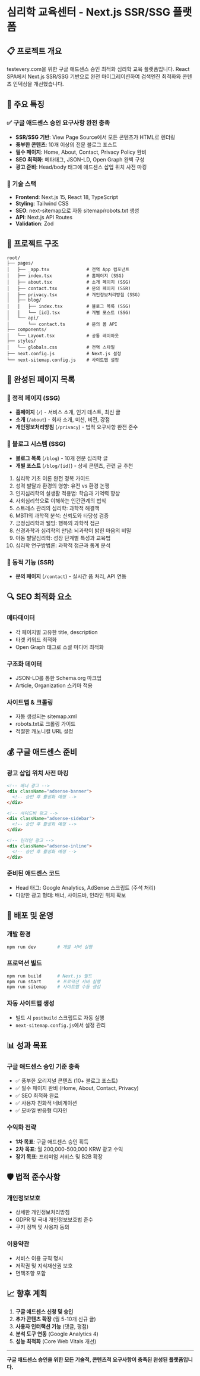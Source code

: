 # 심리학 교육센터 - Next.js SSR/SSG 플랫폼

## 📋 프로젝트 개요

testevery.com을 위한 구글 애드센스 승인 최적화 심리학 교육 플랫폼입니다. React SPA에서 Next.js SSR/SSG 기반으로 완전 마이그레이션하여 검색엔진 최적화와 콘텐츠 인덱싱을 개선했습니다.

## 🚀 주요 특징

### ✅ 구글 애드센스 승인 요구사항 완전 충족
- **SSR/SSG 기반**: View Page Source에서 모든 콘텐츠가 HTML로 렌더링
- **풍부한 콘텐츠**: 10개 이상의 전문 블로그 포스트
- **필수 페이지**: Home, About, Contact, Privacy Policy 완비
- **SEO 최적화**: 메타태그, JSON-LD, Open Graph 완벽 구성
- **광고 준비**: Head/body 태그에 애드센스 삽입 위치 사전 마킹

### 🔧 기술 스택
- **Frontend**: Next.js 15, React 18, TypeScript
- **Styling**: Tailwind CSS
- **SEO**: next-sitemap으로 자동 sitemap/robots.txt 생성
- **API**: Next.js API Routes
- **Validation**: Zod

## 📁 프로젝트 구조

```
root/
├── pages/
│   ├── _app.tsx              # 전역 App 컴포넌트
│   ├── index.tsx             # 홈페이지 (SSG)
│   ├── about.tsx             # 소개 페이지 (SSG)
│   ├── contact.tsx           # 문의 페이지 (SSR)
│   ├── privacy.tsx           # 개인정보처리방침 (SSG)
│   ├── blog/
│   │   ├── index.tsx         # 블로그 목록 (SSG)
│   │   └── [id].tsx          # 개별 포스트 (SSG)
│   └── api/
│       └── contact.ts        # 문의 폼 API
├── components/
│   └── Layout.tsx            # 공통 레이아웃
├── styles/
│   └── globals.css           # 전역 스타일
├── next.config.js            # Next.js 설정
└── next-sitemap.config.js    # 사이트맵 설정
```

## 🎯 완성된 페이지 목록

### 📄 정적 페이지 (SSG)
- **홈페이지** (`/`) - 서비스 소개, 인기 테스트, 최신 글
- **소개** (`/about`) - 회사 소개, 미션, 비전, 강점
- **개인정보처리방침** (`/privacy`) - 법적 요구사항 완전 준수

### 📝 블로그 시스템 (SSG)
- **블로그 목록** (`/blog`) - 10개 전문 심리학 글
- **개별 포스트** (`/blog/[id]`) - 상세 콘텐츠, 관련 글 추천

1. 심리학 기초 이론 완전 정복 가이드
2. 성격 발달과 환경의 영향: 유전 vs 환경 논쟁
3. 인지심리학의 실생활 적용법: 학습과 기억력 향상
4. 사회심리학으로 이해하는 인간관계의 법칙
5. 스트레스 관리의 심리학: 과학적 해결책
6. MBTI의 과학적 분석: 신뢰도와 타당성 검증
7. 긍정심리학과 웰빙: 행복의 과학적 접근
8. 신경과학과 심리학의 만남: 뇌과학이 밝힌 마음의 비밀
9. 아동 발달심리학: 성장 단계별 특성과 교육법
10. 심리학 연구방법론: 과학적 접근과 통계 분석

### 🔄 동적 기능 (SSR)
- **문의 페이지** (`/contact`) - 실시간 폼 처리, API 연동

## 🔍 SEO 최적화 요소

### 메타데이터
- 각 페이지별 고유한 title, description
- 타겟 키워드 최적화
- Open Graph 태그로 소셜 미디어 최적화

### 구조화 데이터
- JSON-LD를 통한 Schema.org 마크업
- Article, Organization 스키마 적용

### 사이트맵 & 크롤링
- 자동 생성되는 sitemap.xml
- robots.txt로 크롤링 가이드
- 적절한 캐노니컬 URL 설정

## 💰 구글 애드센스 준비

### 광고 삽입 위치 사전 마킹
```html
<!-- 배너 광고 -->
<div className="adsense-banner">
  <!-- 승인 후 활성화 예정 -->
</div>

<!-- 사이드바 광고 -->
<div className="adsense-sidebar">
  <!-- 승인 후 활성화 예정 -->
</div>

<!-- 인라인 광고 -->
<div className="adsense-inline">
  <!-- 승인 후 활성화 예정 -->
</div>
```

### 준비된 애드센스 코드
- Head 태그: Google Analytics, AdSense 스크립트 (주석 처리)
- 다양한 광고 형태: 배너, 사이드바, 인라인 위치 확보

## 🚀 배포 및 운영

### 개발 환경
```bash
npm run dev        # 개발 서버 실행
```

### 프로덕션 빌드
```bash
npm run build      # Next.js 빌드
npm run start      # 프로덕션 서버 실행
npm run sitemap    # 사이트맵 수동 생성
```

### 자동 사이트맵 생성
- 빌드 시 `postbuild` 스크립트로 자동 실행
- `next-sitemap.config.js`에서 설정 관리

## 📊 성과 목표

### 구글 애드센스 승인 기준 충족
- ✅ 풍부한 오리지널 콘텐츠 (10+ 블로그 포스트)
- ✅ 필수 페이지 완비 (Home, About, Contact, Privacy)
- ✅ SEO 최적화 완료
- ✅ 사용자 친화적 네비게이션
- ✅ 모바일 반응형 디자인

### 수익화 전략
- **1차 목표**: 구글 애드센스 승인 획득
- **2차 목표**: 월 200,000-500,000 KRW 광고 수익
- **장기 목표**: 프리미엄 서비스 및 B2B 확장

## 🛡️ 법적 준수사항

### 개인정보보호
- 상세한 개인정보처리방침
- GDPR 및 국내 개인정보보호법 준수
- 쿠키 정책 및 사용자 동의

### 이용약관
- 서비스 이용 규칙 명시
- 저작권 및 지식재산권 보호
- 면책조항 포함

## 📈 향후 계획

1. **구글 애드센스 신청 및 승인**
2. **추가 콘텐츠 확장** (월 5-10개 신규 글)
3. **사용자 인터랙션 기능** (댓글, 평점)
4. **분석 도구 연동** (Google Analytics 4)
5. **성능 최적화** (Core Web Vitals 개선)

---

**구글 애드센스 승인을 위한 모든 기술적, 콘텐츠적 요구사항이 충족된 완성된 플랫폼입니다.**